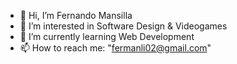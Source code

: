 - 👋 Hi, I’m Fernando Mansilla
- 👀 I’m interested in Software Design & Videogames
- 🌱 I’m currently learning Web Development 
- 📫 How to reach me: "fermanli02@gmail.com"

<!---
FernandoML15/FernandoML15 is a ✨ special ✨ repository because its `README.md` (this file) appears on your GitHub profile.
You can click the Preview link to take a look at your changes.
--->
